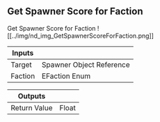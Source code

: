## Get Spawner Score for Faction
Get Spawner Score for Faction
![[../img/nd_img_GetSpawnerScoreForFaction.png]]

|Inputs||
|--|--|
| Target | Spawner Object Reference |
| Faction | EFaction Enum |

|Outputs||
|--|--|
| Return Value | Float |
